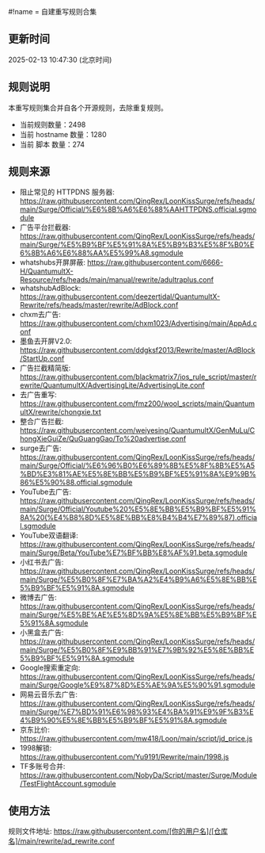 #!name = 自建重写规则合集

## 更新时间
2025-02-13 10:47:30 (北京时间)

## 规则说明
本重写规则集合并自各个开源规则，去除重复规则。
- 当前规则数量：2498
- 当前 hostname 数量：1280
- 当前 脚本 数量：274

## 规则来源
- 阻止常见的 HTTPDNS 服务器: https://raw.githubusercontent.com/QingRex/LoonKissSurge/refs/heads/main/Surge/Official/%E6%8B%A6%E6%88%AAHTTPDNS.official.sgmodule
- 广告平台拦截器: https://raw.githubusercontent.com/QingRex/LoonKissSurge/refs/heads/main/Surge/%E5%B9%BF%E5%91%8A%E5%B9%B3%E5%8F%B0%E6%8B%A6%E6%88%AA%E5%99%A8.sgmodule
- whatshubs开屏屏蔽: https://raw.githubusercontent.com/6666-H/QuantumultX-Resource/refs/heads/main/manual/rewrite/adultraplus.conf
- whatshubAdBlock: https://raw.githubusercontent.com/deezertidal/QuantumultX-Rewrite/refs/heads/master/rewrite/AdBlock.conf
- chxm去广告: https://raw.githubusercontent.com/chxm1023/Advertising/main/AppAd.conf
- 墨鱼去开屏V2.0: https://raw.githubusercontent.com/ddgksf2013/Rewrite/master/AdBlock/StartUp.conf
- 广告拦截精简版: https://raw.githubusercontent.com/blackmatrix7/ios_rule_script/master/rewrite/QuantumultX/AdvertisingLite/AdvertisingLite.conf
- 去广告重写: https://raw.githubusercontent.com/fmz200/wool_scripts/main/QuantumultX/rewrite/chongxie.txt
- 整合广告拦截: https://raw.githubusercontent.com/weiyesing/QuantumultX/GenMuLu/ChongXieGuiZe/QuGuangGao/To%20advertise.conf
- surge去广告: https://raw.githubusercontent.com/QingRex/LoonKissSurge/refs/heads/main/Surge/Official/%E6%96%B0%E6%89%8B%E5%8F%8B%E5%A5%BD%E3%81%AE%E5%8E%BB%E5%B9%BF%E5%91%8A%E9%9B%86%E5%90%88.official.sgmodule
- YouTube去广告: https://raw.githubusercontent.com/QingRex/LoonKissSurge/refs/heads/main/Surge/Official/Youtube%20%E5%8E%BB%E5%B9%BF%E5%91%8A%20(%E4%B8%8D%E5%8E%BB%E8%B4%B4%E7%89%87).official.sgmodule
- YouTube双语翻译: https://raw.githubusercontent.com/QingRex/LoonKissSurge/refs/heads/main/Surge/Beta/YouTube%E7%BF%BB%E8%AF%91.beta.sgmodule
- 小红书去广告: https://raw.githubusercontent.com/QingRex/LoonKissSurge/refs/heads/main/Surge/%E5%B0%8F%E7%BA%A2%E4%B9%A6%E5%8E%BB%E5%B9%BF%E5%91%8A.sgmodule
- 微博去广告: https://raw.githubusercontent.com/QingRex/LoonKissSurge/refs/heads/main/Surge/%E5%BE%AE%E5%8D%9A%E5%8E%BB%E5%B9%BF%E5%91%8A.sgmodule
- 小黑盒去广告: https://raw.githubusercontent.com/QingRex/LoonKissSurge/refs/heads/main/Surge/%E5%B0%8F%E9%BB%91%E7%9B%92%E5%8E%BB%E5%B9%BF%E5%91%8A.sgmodule
- Google搜索重定向: https://raw.githubusercontent.com/QingRex/LoonKissSurge/refs/heads/main/Surge/Google%E9%87%8D%E5%AE%9A%E5%90%91.sgmodule
- 网易云音乐去广告: https://raw.githubusercontent.com/QingRex/LoonKissSurge/refs/heads/main/Surge/%E7%BD%91%E6%98%93%E4%BA%91%E9%9F%B3%E4%B9%90%E5%8E%BB%E5%B9%BF%E5%91%8A.sgmodule
- 京东比价: https://raw.githubusercontent.com/mw418/Loon/main/script/jd_price.js
- 1998解锁: https://raw.githubusercontent.com/Yu9191/Rewrite/main/1998.js
- TF多账号合并: https://raw.githubusercontent.com/NobyDa/Script/master/Surge/Module/TestFlightAccount.sgmodule

## 使用方法
规则文件地址: https://raw.githubusercontent.com/[你的用户名]/[仓库名]/main/rewrite/ad_rewrite.conf
